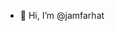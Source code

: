 - 👋 Hi, I’m @jamfarhat

<!---
jamfarhat/jamfarhat is a ✨ special ✨ repository because its `README.md` (this file) appears on your GitHub profile.
You can click the Preview link to take a look at your changes.
--->
